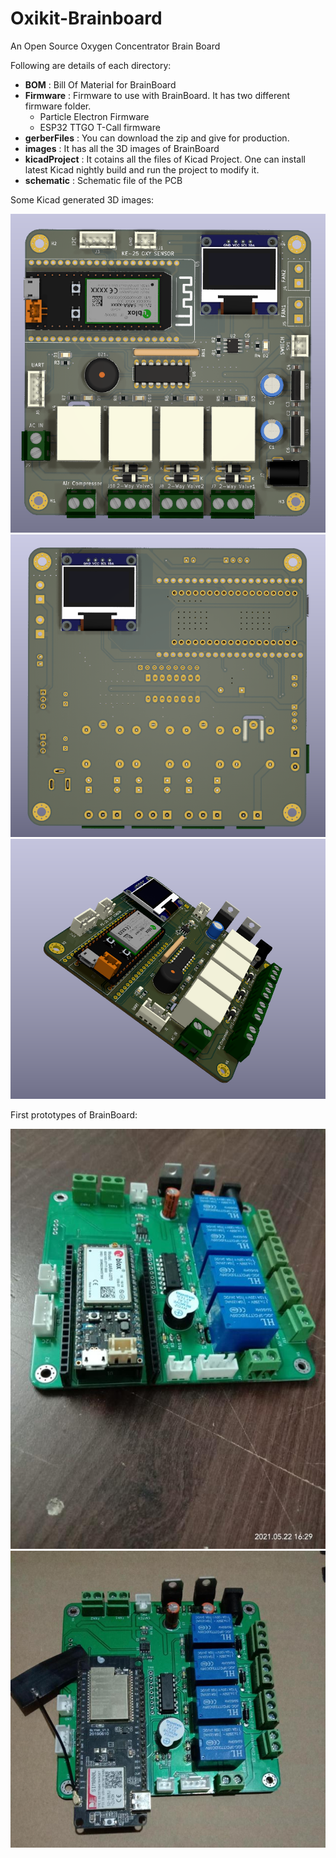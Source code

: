 # Oxikit-Brainboard

An Open Source Oxygen Concentrator Brain Board

Following are details of each directory:

- **BOM** : Bill Of Material for BrainBoard
- **Firmware** : Firmware to use with BrainBoard. It has two different firmware folder. 
  - Particle Electron Firmware
  - ESP32 TTGO T-Call firmware
- **gerberFiles** : You can download the zip and give for production.
- **images** : It has all the 3D images of BrainBoard
- **kicadProject** : It cotains all the files of Kicad Project. One can install latest Kicad nightly build and run the project to modify it. 
- **schematic** : Schematic file of the PCB

Some Kicad generated 3D images:

![Front Side](https://github.com/shridattdudhat/Oxikit-Brainboard/blob/main/images/front.png?raw=true)
![Back Side](https://github.com/shridattdudhat/Oxikit-Brainboard/blob/main/images/back.png?raw=true)
![Side View](https://github.com/shridattdudhat/Oxikit-Brainboard/blob/main/images/sideView.png?raw=true)

First prototypes of BrainBoard:

![Particle electron](https://github.com/shridattdudhat/Oxikit-Brainboard/blob/main/images/ElectronPOC.jpeg?raw=true)
![EPS32](https://github.com/shridattdudhat/Oxikit-Brainboard/blob/main/images/Esp32POC.jpeg?raw=true)
